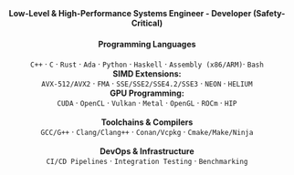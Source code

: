 <div align="center">
<b>Low-Level & High-Performance Systems Engineer - Developer (Safety-Critical)</b>  

#### **Programming Languages** 
`C++` · `C` · `Rust` · `Ada` · `Python` · `Haskell` · `Assembly (x86/ARM)`· `Bash` 
<br>
**SIMD Extensions:**  
  `AVX-512/AVX2` · `FMA` · `SSE/SSE2/SSE4.2/SSE3` · `NEON` · `HELIUM` 
<br>
**GPU Programming:**  
  `CUDA` · `OpenCL` · `Vulkan` · `Metal` · `OpenGL` · `ROCm` · `HIP`  
<br>
 **Toolchains & Compilers**  
`GCC/G++` · `Clang/Clang++` · `Conan/Vcpkg` · `Cmake/Make/Ninja`  
<br> **DevOps & Infrastructure**  
`CI/CD Pipelines` · `Integration Testing` · `Benchmarking`  

</div>
